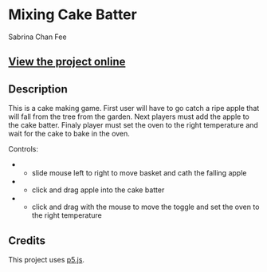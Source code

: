 # Mixing Cake Batter
Sabrina Chan Fee

## [View the project online](https://sabrina-chan-fee.github.io/Cart-253-project/final%20project%202/)

## Description
This is a cake making game. 
First user will have to go catch a ripe apple that will fall from the tree from the garden.
Next players must add the apple to the cake batter.
Finaly player must set the oven to the right temperature and wait for the cake to bake in the oven.

Controls: 
 * - slide mouse left to right to move basket and cath the falling apple
 * - click and drag apple into the cake batter
 * - click and drag with the mouse to move the toggle and set the oven to the right temperature
 

## Credits
This project uses [p5.js](https://p5js.org).